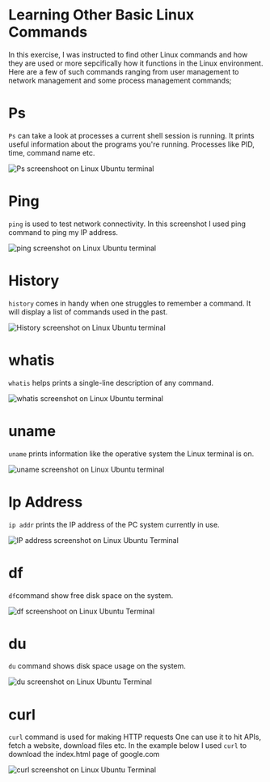 # Learning Other Basic Linux Commands 

In this exercise, I was instructed to find other Linux commands and how they are used or more sepcifically how it functions in the Linux environment. Here are a few of such commands ranging from user management to network management and some process management commands;

# Ps
`Ps` can take a look at processes a current shell session is running. It prints useful information about the programs you're running. Processes like PID, time, command name etc. 

![Ps screenshoot on Linux Ubuntu terminal](/AltSchool-Cloud-Engineering-Exercises/Exercise02/Screenshot%20(15).png "screenshot of ps code showing the PID, Time, CMD")

# Ping

`ping` is used to test network connectivity. In this screenshot I used ping command to ping my IP address. 

![ping screenshot on Linux Ubuntu terminal](/AltSchool-Cloud-Engineering-Exercises/Exercise02/Screenshot%20(26).png "screenshot of ping command showing the data bytes from an IP address")

# History

`history` comes in handy when one struggles to remember a command. It will display a list of commands used in the past.

![History screenshot on Linux Ubuntu terminal](/AltSchool-Cloud-Engineering-Exercises/Exercise02/Screenshot%20(20).png "screenshot of history command showing my history commands used previously")

# whatis

`whatis` helps prints a single-line description of any command.

![whatis screenshot on Linux Ubuntu terminal](/AltSchool-Cloud-Engineering-Exercises/Exercise02/Screenshot%20(27).png "screenshoot of whatis command showing is Python")

# uname

`uname` prints information like the operative system the Linux terminal is on.

![uname screenshot on Linux Ubuntu terminal](/AltSchool-Cloud-Engineering-Exercises/Exercise02/Screenshot%20(28).png "screenshot of uname command")

# Ip Address

`ip addr` prints the IP address of the PC system currently in use. 

![IP address screenshot on Linux Ubuntu Terminal](/AltSchool-Cloud-Engineering-Exercises/Exercise02/Screenshot%20(29).png "screenshot of Ip address command")

# df

`df`command show free disk space on the system.

![df screenshoot on Linux Ubuntu Terminal](/AltSchool-Cloud-Engineering-Exercises/Exercise02/Screenshot%20(30).png "screenshot of df command")

# du

`du` command shows disk space usage on the system.

![du screenshot on Linux Ubuntu Terminal](/AltSchool-Cloud-Engineering-Exercises/Exercise02/Screenshot%20(31).png "screenshot of du command")


# curl

`curl` command is used for making HTTP requests One can use it to hit APIs, fetch a website, download files etc. In the example below I used `curl` to download the index.html page of google.com

![curl screenshot on Linux Ubuntu Terminal](/AltSchool-Cloud-Engineering-Exercises/Exercise02/Screenshot%20(32).png "screenshot of curl command")